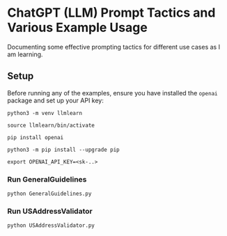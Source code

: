 # ChatGPT (LLM) Prompt Tactics and Various Example Usage 

Documenting some effective prompting tactics for different use cases as I am learning.

## Setup
Before running any of the examples, ensure you have installed the `openai` package and set up your API key:

```shell
python3 -m venv llmlearn
```

```shell
source llmlearn/bin/activate
```

```shell
pip install openai
```

```shell
python3 -m pip install --upgrade pip
```

```shell
export OPENAI_API_KEY=<sk-..>
```

### Run GeneralGuidelines
```shell
python GeneralGuidelines.py
```

### Run USAddressValidator
```shell
python USAddressValidator.py
```

